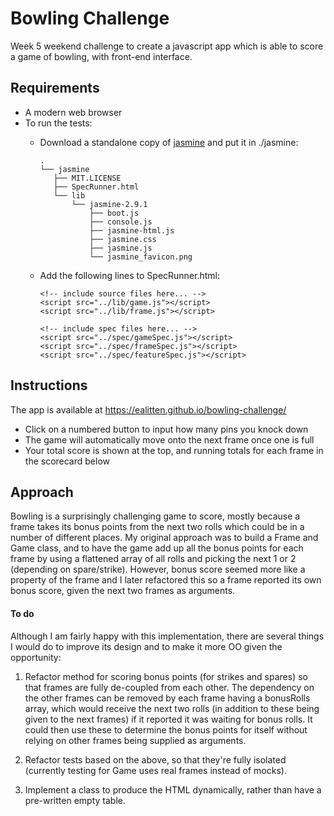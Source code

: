 Bowling Challenge
==================

Week 5 weekend challenge to create a javascript app which is able to score a game of bowling, with front-end interface.

Requirements 
-------

- A modern web browser
- To run the tests: 
  - Download a standalone copy of [jasmine](https://jasmine.github.io/) and put it in ./jasmine:

    ```
    .
    └── jasmine
       ├── MIT.LICENSE
       ├── SpecRunner.html
       └── lib
           └── jasmine-2.9.1
               ├── boot.js
               ├── console.js
               ├── jasmine-html.js
               ├── jasmine.css
               ├── jasmine.js
               └── jasmine_favicon.png
    ```
  - Add the following lines to SpecRunner.html:
    ```
    <!-- include source files here... -->
    <script src="../lib/game.js"></script>
    <script src="../lib/frame.js"></script>

    <!-- include spec files here... -->
    <script src="../spec/gameSpec.js"></script>
    <script src="../spec/frameSpec.js"></script>
    <script src="../spec/featureSpec.js"></script>
    ```


Instructions
-------

The app is available at https://ealitten.github.io/bowling-challenge/

- Click on a numbered button to input how many pins you knock down
- The game will automatically move onto the next frame once one is full
- Your total score is shown at the top, and running totals for each frame in the scorecard below

## Approach

Bowling is a surprisingly challenging game to score, mostly because a frame takes its bonus points from the next two rolls which could be in a number of different places. My original approach was to build a Frame and Game class, and to have the game add up all the bonus points for each frame by using a flattened array of all rolls and picking the next 1 or 2 (depending on spare/strike). However, bonus score seemed more like a property of the frame and I later refactored this so a frame reported its own bonus score, given the next two frames as arguments.


#### To do

Although I am fairly happy with this implementation, there are several things I would do to improve its design and to make it more OO given the opportunity:

1. Refactor method for scoring bonus points (for strikes and spares) so that frames are fully de-coupled from each other. The dependency on the other frames can be removed by each frame having a bonusRolls array, which would receive the next two rolls (in addition to these being given to the next frames) if it reported it was waiting for bonus rolls. It could then use these to determine the bonus points for itself without relying on other frames being supplied as arguments.

2. Refactor tests based on the above, so that they're fully isolated (currently testing for Game uses real frames instead of mocks).

2. Implement a class to produce the HTML dynamically, rather than have a pre-written empty table.
